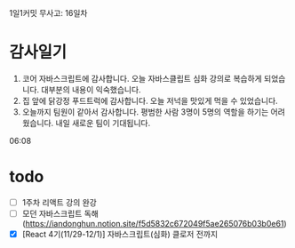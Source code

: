 1일1커밋 무사고: 16일차

# 감사일기

1. 코어 자바스크립트에 감사합니다. 오늘 자바스클립트 심화 강의로 복습하게 되었습니다. 대부분의 내용이 익숙했습니다.
2. 집 앞에 닭강정 푸드트럭에 감사합니다. 오늘 저넉을 맛있게 먹을 수 있었습니다.
3. 오늘까지 팀원이 같아서 감사합니다. 평범한 사람 3명이 5명의 역할을 하기는 어려웠습니다. 내일 새로운 팀이 기대됩니다.

06:08

# todo

- [ ] 1주차 리액트 강의 완강
- [ ] 모던 자바스크립트 독해(https://iandonghun.notion.site/f5d5832c672049f5ae265076b03b0e61)
- [x] [React 4기(11/29-12/1)] 자바스크립트(심화) 클로저 전까지
